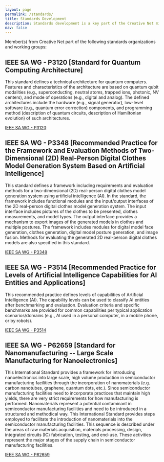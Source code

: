 ```yaml
---
layout: page
permalink: /standards/
title: Standards Development
description: Standards development is a key part of the Creative Net mission. We are committed to developing and maintaining open standards that enable the interoperability of Creative Net services and the broader Internet.
nav: false
---
```


Member(s) from Creative Net part of the following standards organizations and working groups:

## IEEE SA WG - P3120 [Standard for Quantum Computing Architecture]

This standard defines a technical architecture for quantum computers. Features and characteristics of the architecture are based on quantum qubit modalities (e.g., superconducting, neutral atoms, trapped ions, photonic, NV centers), and mode of operations (e.g., digital and analog). The defined architectures include the hardware (e.g., signal generator), low-level software (e.g., quantum error correction) components, and programming method (description of quantum circuits, description of Hamiltonian evolution) of such architectures.

[IEEE SA WG - P3120](https://standards.ieee.org/ieee/3120/11359/)

## IEEE SA WG - P3348 [Recommended Practice for the Framework and Evaluation Methods of Two-Dimensional (2D) Real-Person Digital Clothes Model Generation System Based on Artificial Intelligence]

This standard defines a framework including requirements and evaluation methods for a two-dimensional (2D) real-person digital clothes model generation system using artificial intelligence (AI). In the standard, the framework includes functional modules and the input/output interfaces of the 2D real-person digital clothes model generation system. The input interface includes pictures of the clothes to be presented, clothes measurements, and model types. The output interface provides a mechanism to export images of the generated models in clothes and multiple postures. The framework includes modules for digital model face generation, clothes generation, digital model posture generation, and image fusion. Methods for evaluating the generated 2D real-person digital clothes models are also specified in this standard.

[IEEE SA WG - P3348](https://standards.ieee.org/ieee/3348/11180/)

## IEEE SA WG - P3514 [Recommended Practice for Levels of Artificial Intelligence Capabilities for AI Entities and Applications]

This recommended practice defines levels of capabilities of Artificial Intelligence (AI). The capability levels can be used to classify AI entities after benchmarking and evaluation. Evaluation criteria and specific benchmarks are provided for common capabilities per typical application scenarios/domains (e.g., AI used in a personal computer, in a mobile phone, or by robots).

[IEEE SA WG - P3514](https://standards.ieee.org/ieee/3514/11739/)

## IEEE SA WG - P62659 [Standard for Nanomanufacturing -- Large Scale Manufacturing for Nanoelectronics]

This International Standard provides a framework for introducing nanoelectronics into large scale, high volume production in semiconductor manufacturing facilities through the incorporation of nanomaterials (e.g. carbon nanotubes, graphene, quantum dots, etc.). Since semiconductor manufacturing facilities need to incorporate practices that maintain high yields, there are very strict requirements for how manufacturing is performed. Nanomaterials represent a potential contaminant in semiconductor manufacturing facilities and need to be introduced in a structured and methodical way. This International Standard provides steps employed to facilitate the introduction of nanomaterials into the semiconductor manufacturing facilities. This sequence is described under the areas of raw materials acquisition, materials processing, design, integrated circuits (IC) fabrication, testing, and end-use. These activities represent the major stages of the supply chain in semiconductor manufacturing facilities.

[IEEE SA WG - P62659](https://standards.ieee.org/ieee/62659/11082/)
